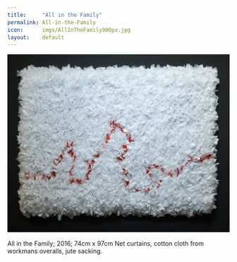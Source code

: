 ```yaml
---
title:     "All in the Family"
permalink: All-in-the-Family
icon:      imgs/AllInTheFamily900px.jpg
layout:    default
---
```

![All in the Family](imgs/AllInTheFamily900px.jpg)

All in the Family; 2016;
74cm x 97cm
Net curtains, cotton cloth from workmans overalls, jute sacking.

